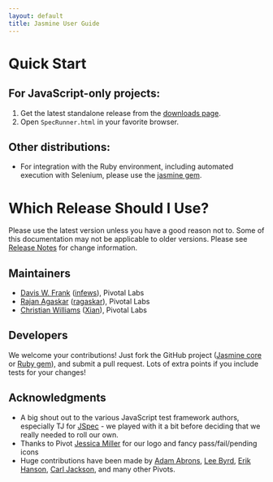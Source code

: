 ```yaml
---
layout: default
title: Jasmine User Guide
---
```


# Quick Start

## For JavaScript-only projects:
1. Get the latest standalone release from the [downloads page](index.html).
2. Open `SpecRunner.html` in your favorite browser.

## Other distributions:
* For integration with the Ruby environment, including automated execution with Selenium, please use the [jasmine gem](gem.html).

# Which Release Should I Use?

Please use the latest version unless you have a good reason not to. Some of this documentation may not be applicable to older versions. Please see [Release Notes](release-notes.html) for change information.

## Maintainers
* [Davis W. Frank](mailto:dwfrank@pivotallabs.com) ([infews](http://github.com/infews)), Pivotal Labs
* [Rajan Agaskar](mailto:rajan@pivotallabs.com) ([ragaskar](http://github.com/ragaskar)), Pivotal Labs
* [Christian Williams](mailto:xian@pivotallabs.com) ([Xian](http://github.com/Xian)), Pivotal Labs

## Developers
We welcome your contributions! Just fork the GitHub project ([Jasmine core](http://github.com/pivotal/jasmine) or
[Ruby gem](http://github.com/pivotal/jasmine-gem)), and submit a pull request. Lots of extra points if you include
tests for your changes!

## Acknowledgments
* A big shout out to the various JavaScript test framework authors, especially TJ for [JSpec](http://github.com/visionmedia/jspec/tree/master) - we played with it a bit before deciding that we really needed to roll our own.
* Thanks to Pivot [Jessica Miller](http://www.jessicamillerworks.com/) for our logo and fancy pass/fail/pending icons
* Huge contributions have been made by [Adam Abrons](mailto:adam@pivotallabs.com), [Lee Byrd](mailto:lee@pivotallabs.com), [Erik Hanson](mailto:erik@pivotallabs.com), [Carl Jackson](mailto:carl@pivotallabs.com), and many other Pivots.
